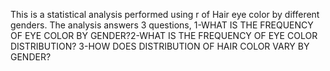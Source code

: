 This is a statistical analysis performed using r of Hair eye color by different genders.
The analysis answers 3 questions, 1-WHAT IS THE FREQUENCY OF EYE COLOR BY GENDER?2-WHAT IS THE FREQUENCY OF EYE COLOR DISTRIBUTION? 3-HOW DOES DISTRIBUTION OF HAIR COLOR VARY BY GENDER?
